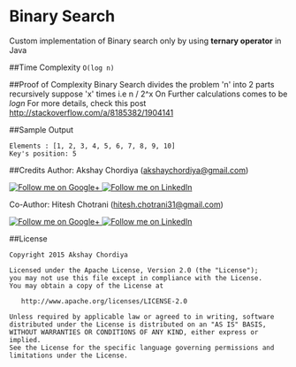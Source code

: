 # Binary Search
Custom implementation of Binary search only by using **ternary operator** in Java

##Time Complexity
`O(log n)`

##Proof of Complexity
Binary Search divides the problem 'n' into 2 parts recursively suppose 'x'  times i.e n / 2^x
On Further calculations comes to be _logn_
For more details, check this post http://stackoverflow.com/a/8185382/1904141

##Sample Output
```
Elements : [1, 2, 3, 4, 5, 6, 7, 8, 9, 10]
Key's position: 5
```

##Credits
Author: Akshay Chordiya (akshaychordiya@gmail.com)

<a href="https://plus.google.com/+AkshayChordiya">
  <img alt="Follow me on Google+"
       src="https://github.com/gabrielemariotti/cardslib/raw/master/demo/images/g+64.png" />
</a>
<a href="https://in.linkedin.com/pub/akshay-chordiya/76/b25/284">
  <img alt="Follow me on LinkedIn"
       src="https://github.com/gabrielemariotti/cardslib/raw/master/demo/images/linkedin.png" />
</a>

Co-Author: Hitesh Chotrani (hitesh.chotrani31@gmail.com)

<a href="https://plus.google.com/114156667814448018748">
  <img alt="Follow me on Google+"
       src="https://github.com/gabrielemariotti/cardslib/raw/master/demo/images/g+64.png" />
</a>
<a href="https://in.linkedin.com/pub/hitesh-chotrani/101/276/126">
  <img alt="Follow me on LinkedIn"
       src="https://github.com/gabrielemariotti/cardslib/raw/master/demo/images/linkedin.png" />
</a>


##License
```
Copyright 2015 Akshay Chordiya

Licensed under the Apache License, Version 2.0 (the "License");
you may not use this file except in compliance with the License.
You may obtain a copy of the License at

   http://www.apache.org/licenses/LICENSE-2.0

Unless required by applicable law or agreed to in writing, software
distributed under the License is distributed on an "AS IS" BASIS,
WITHOUT WARRANTIES OR CONDITIONS OF ANY KIND, either express or implied.
See the License for the specific language governing permissions and
limitations under the License.
```
